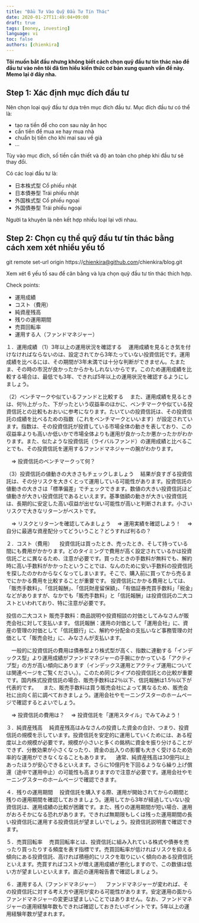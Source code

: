 ```yaml
---
title: "Đầu Tư Vào Quỹ Đầu Tư Tín Thác"
date: 2020-01-27T11:49:04+09:00
draft: true
tags: [money, investing]
language: vi
toc: false
authors: [chienkira]
---
```


**Tôi muốn bắt đầu nhưng không biết cách chọn quỹ đầu tư tín thác nào để đầu tư vào nên tôi đã tìm hiểu kiến thức cơ bản xung quanh vấn đề này. Memo lại ở đây nha.**

## Step 1: Xác định mục đích đầu tư

Nên chọn loại quỹ đầu tư dựa trên mục đích đầu tư.
Mục đích đầu tư có thể là:

- tạo ra tiền để cho con sau này ăn học
- cần tiền để mua xe hay mua nhà
- chuẩn bị tiền cho khi mai sau về già
- ...

Tùy vào mục đích, số tiền cần thiết và độ an toàn cho phép khi đầu tư sẽ thay đổi.

Có các loại đầu tư là:
- 日本株式型 Cổ phiếu nhật
- 日本債券型 Trái phiếu nhật
- 外国株式型 Cổ phiếu ngoại
- 外国債券型 Trái phiếu ngoại

Người ta khuyên là nên kết hợp nhiều loại lại với nhau.

## Step 2: Chọn cụ thể quỹ đầu tư tín thác bằng cách xem xét nhiều yếu tố
git remote set-url origin https://chienkira@github.com/chienkira/blog.git


Xem xét 6 yếu tố sau để cân bằng và lựa chọn quỹ đầu tư tín thác thích hợp.

Check points:

 - 運用成績
 - コスト（費用）
 - 純資産残高
 - 残りの運用期間
 - 売買回転率
 - 運用する人（ファンドマネジャー）

１．運用成績
（1）3年以上の運用状況を確認する
　運用成績を見るとき気を付けなければならないのは、設定されてから3年たっていない投資信託です。運用成績を比べるには、その期間が3年未満では十分な判断ができません。たまたま、その時の市況が良かったからかもしれないからです。このため運用成績を比較する場合は、最低でも3年、できれば5年以上の運用状況を確認するようにしましょう。

（2）ベンチマークや似ているファンドと比較する
　また、運用成績を見るときは、何％上がった、下がったという収益率のほかに、ベンチマークや似ている投資信託との比較もおおいに参考になります。たいていの投資信託は、その投資信託の成績を比べるための指数（これをベンチマークといいます）が設定されています。指数は、その投資信託が投資している市場全体の動きを表しており、この収益率よりも高いか低いかで市場全体よりも運用が良かったか悪かったかがわかります。また、似たような投資信託（ライバルファンド）の運用成績と比べることでも、その投資信託を運用するファンドマネジャーの腕がわかります。

　⇒ 投資信託のベンチマークって何？


（3）投資信託の値動きの大きさもチェックしましょう
　結果が良すぎる投資信託は、その分リスクを大きくとって運用している可能性があります。投資信託の値動きの大きさは「標準偏差」でチェックできます。数値の大きい投資信託ほど値動きが大きい投資信託であるといえます。基準価額の動きが大きい投資信託は、長期的に安定した高い収益が出せない可能性が高いと判断されます。小さいリスクで大きなリターンがベストです。

　⇒ リスクとリターンを確認してみましょう
　⇒ 運用実績を確認しよう！
　⇒ 自分に最適な資産配分ってどういうこと？どうすれば判るの？


２．コスト（費用）
　投資信託は買ったとき、売ったとき、そして持っている間にも費用がかかります。どのタイミングで費用が高く設定されているかは投資信託ごとに異なるため、注意が必要です。買ったときの手数料が無料でも、解約時に高い手数料がかかったということでは、なんのために安い手数料の投資信託を探したのかわからなくなってしまいます。そこで、購入前に買ってから売るまでにかかる費用を比較することが重要です。
投資信託にかかる費用としては、「販売手数料」、「信託報酬」、「信託財産留保額」、「有価証券売買手数料」「税金」などがありますが、なかでも「販売手数料」と「信託報酬」は投資信託の二大コストといわれており、特に注意が必要です。


投信の二大コスト
販売手数料：商品説明や投資相談の対価としてみなさんが販売会社に対して支払います。 信託報酬：運用の対価として「運用会社」に、資産の管理の対価として「信託銀行」に、解約や分配金の支払いなど事務管理の対価として「販売会社」に、みなさんが支払います。

　一般的に投資信託の費用は債券型より株式型が高く、指数に連動する「インデックス型」より運用成績がファンドマネジャーの手腕にかかっている「アクティブ型」の方が高い傾向にあります（インデックス運用とアクティブ運用については関連ページをご覧ください。）。このため同じタイプの投資信託との比較が重要です。国内株式投資信託の場合、販売手数料は2％以下、信託報酬は1.5％以下が代表的です。
　また、販売手数料は買う販売会社によって異なるため、販売会社に出向く前に調べておきましょう。運用会社やモーニングスターのホームページで確認するとよいでしょう。

　⇒ 投資信託の費用は？
　⇒ 投資信託を「運用スタイル」でみてみよう！


３．純資産残高
　純資産残高はみなさんの投資した資金の合計、つまり、投資信託の規模を示しています。投資信託を安定的に運用していくためには、ある程度以上の規模が必要です。規模が小さいと多くの銘柄に資金を振り分けることができず、分散効果が小さくなったり、資金の出入りの影響も大きく受けるため効率的な運用ができなくなることもあります。
　通常、純資産残高は30億円以上あったほうが安心できるといえます。さらに10億円を下回るようなら繰り上げ償還（途中で運用中止）の可能性も高まりますので注意が必要です。運用会社やモーニングスターのホームページで確認できます。

４．残りの運用期間
　投資信託を購入する際、運用が開始されてからの期間と残りの運用期間を確認しておきましょう。運用してから3年が経過していない投資信託は、運用成績の比較が困難です。また、残りの運用期間が短い場合、運用がおろそかになる恐れがあります。できれば無期限もしくは残った運用期間の長い投資信託に運用する投資信託が望ましいでしょう。投資信託説明書で確認できます。

５．売買回転率
　売買回転率とは、投資信託に組み入れている株式や債券を売ったり買ったりする頻度を表す指標です。売買回転率が低ければリスクを抑える傾向にある投資信託、高ければ積極的にリスクを取りにいく傾向のある投資信託といえます。売買すればコストが増え運用成績が悪化しますので、この数値は低い方が望ましいといえます。直近の運用報告書で確認しましょう。

６．運用する人（ファンドマネジャー）
　ファンドマネジャーが変われば、その投資信託に対する考え方や運用が変わる可能性があります。安定運用の面からファンドマネジャーの変更は望ましいことではありません。なお、ファンドマネジャーの運用経験年数もできれば確認しておきたいポイントです。5年以上の運用経験年数が望まれます。
